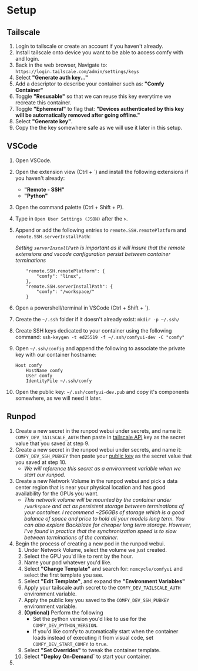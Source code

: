 # Setup

## Tailscale

1. Login to tailscale or create an account if you haven't already.
2. Install tailscale onto device you want to be able to access comfy with and login.
3. Back in the web browser, Navigate to: `https://login.tailscale.com/admin/settings/keys`
4. Select **"Generate auth key..."**
5. Add a descriptor to describe your container such as: **"Comfy Container"**
6. Toggle **"Resusable"** so that we can reuse this key everytime we recreate this container.
7. Toggle **"Ephemeral"** to flag that: **"Devices authenticated by this key will be automatically removed after going offline."**
8. Select **"Generate key"**.
9. Copy the the key somewhere safe as we will use it later in this setup.

## VSCode

1. Open VSCode.
2. Open the extension view (Ctrl + `) and install the following extensions if you haven't already:
   * **"Remote - SSH"**
   * **"Python"**
3. Open the command palette (Ctrl + Shift + P).
4. Type in `Open User Settings (JSON)` after the `>`.
5. Append or add the following entries to `remote.SSH.remotePlatform` and `remote.SSH.serverInstallPath`:

   *Setting `serverInstallPath` is important as it will insure that the remote extensions and vscode configuration persist between container terminations*
    ```
        "remote.SSH.remotePlatform": {
            "comfy": "linux",
        },
        "remote.SSH.serverInstallPath": {
            "comfy": "/workspace/"
        }
    ```
6. Open a powershell/terminal in VSCode (Ctrl + Shift + `).
7. Create the `~/.ssh` folder if it doesn't already exist: `mkdir -p ~/.ssh/` 
8. Create SSH keys dedicated to your container using the following command: `ssh-keygen -t ed25519 -f ~/.ssh/comfyui-dev -C "comfy"`
9.  Open `~/.ssh/config` and append the following to associate the private key with our container hostname:
    ```
    Host comfy
        HostName comfy
        User comfy
        IdentityFile ~/.ssh/comfy
    ```
10. Open the public key: `~/.ssh/comfyui-dev.pub` and copy it's components somewhere, as we will need it later.

## Runpod

1. Create a new secret in the runpod webui under secrets, and name it: `COMFY_DEV_TAILSCALE_AUTH` then paste in [tailscale API](#tailscale) key as the secret value that you saved at step 9.
2. Create a new secret in the runpod webui under secrets, and name it: `COMFY_DEV_SSH_PUBKEY` then paste your [public key](#vscode) as the secret value that you saved at step 10.
   * *We will reference this secret as a environment variable when we start our runpod.*
3. Create a new Network Volume in the runpod webui and pick a data center region that is near your physical location and has good availability for the GPUs you want.
   * *This network volume will be mounted by the container under `/workspace` and act as persistent storage between terminations of your container. I recommend ~256GBs of storage which is a good balance of space and price to hold all your models long term. You can also explore Backblaze for cheaper long term storage. However, I've found in practice that the synchronization speed is to slow between terminations of the container.*
4. Begin the process of creating a new pod in the runpod webui.
    1. Under Network Volume, select the volume we just created.
    2. Select the GPU you'd like to rent by the hour.
    3. Name your pod whatever you'd like.
    4. Select **"Change Template"** and search for: `nomcycle/comfyui` and select the first template you see.
    5. Select **"Edit Template"**, and expand the **"Environment Variables"**
    6. Apply your tailscale auth secret to the `COMFY_DEV_TAILSCALE_AUTH` environment variable.
    7. Apply the public key you saved to the `COMFY_DEV_SSH_PUBKEY` environment variable.
    8. **(Optional)** Perform the following
        * Set the python version you'd like to use for the `COMFY_DEV_PYTHON_VERSION`.
        * If you'd like comfy to automatically start when the container loads instead of executing it from visual code, set `COMFY_DEV_START_COMFY` to `true`.
    9. Select **"Set Overrides"** to tweak the container template.
    10. Select **"Deploy On-Demand`** to start your container.
5. 